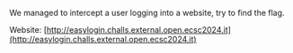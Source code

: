 We managed to intercept a user logging into a website, try to find the flag.

Website: [http://easylogin.challs.external.open.ecsc2024.it](http://easylogin.challs.external.open.ecsc2024.it)